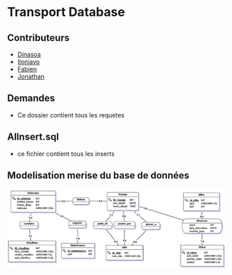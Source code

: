# Transport Database

## Contributeurs
- [Dinasoa](https://github.com/Dinasoa)
- [Iloniavo](https://github.com/Iloniavo)
- [Fabien](https://github.com/Fabene)
- [Jonathan](https://github.com/EspereJonathan)

## Demandes

- Ce dossier contient tous les requetes

## Allnsert.sql

- ce fichier contient tous les inserts

## Modelisation merise du base de données

![Transports Models](./image/modele.jpg "Transport DB Models ")

